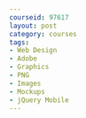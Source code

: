 ```yaml
---
courseid: 97617
layout: post
category: courses
tags:
- Web Design
- Adobe
- Graphics
- PNG
- Images
- Mockups
- jQuery Mobile
---
```

